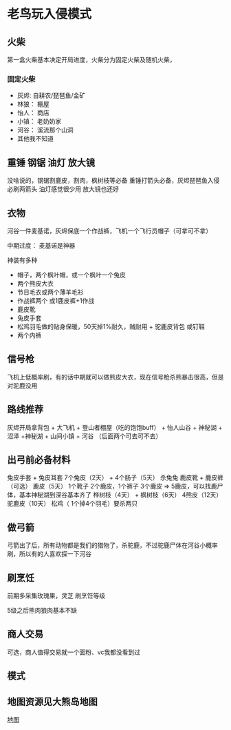 # 老鸟玩入侵模式

## 火柴
第一盒火柴基本决定开局进度，火柴分为固定火柴及随机火柴，

### 固定火柴
- 灰烬: 自耕农/琵琶鱼/金矿
- 林狼： 棚屋
- 怡人： 商店
- 小镇： 老奶奶家
- 河谷： 溪流那个山洞
- 其他我不知道

## 重锤 钢锯 油灯 放大镜
没啥说的，钢锯割鹿皮，割肉，枫树枝等必备
重锤打箭头必备，灰烬琵琶鱼入侵必刷两箭头
油灯感觉很少用
放大镜也还好

## 衣物
河谷一件麦基诺，灰烬保底一个作战裤，飞机一个飞行员帽子（可拿可不拿）

中期过度： 麦基诺是神器

神装有多种
- 帽子，两个枫叶帽，或一个枫叶一个兔皮
- 两个熊皮大衣
- 节日毛衣或两个薄羊毛衫
- 作战裤两个 或1鹿皮裤+1作战
- 鹿皮靴
- 兔皮手套
- 松鸡羽毛做的贴身保暖，50天掉1%耐久，贼耐用 + 驼鹿皮背包 或钉鞋
- 两个内裤

## 信号枪
飞机上低概率刷，有的话中期就可以做熊皮大衣，现在信号枪杀熊暴击很高，但是对驼鹿没用

## 路线推荐

灰烬开局拿背包 + 大飞机 + 登山者棚屋（吃的饱饱buff） + 怡人山谷 + 神秘湖 + 沼泽  +神秘湖 + 山间小镇 + 河谷 （后面两个可去可不去）

## 出弓前必备材料
兔皮手套 + 兔皮耳套  7个兔皮（2天） + 4个肠子（5天） 杀兔兔
鹿皮靴 + 鹿皮裤（可选） 鹿皮（5天）  1个靴子 2个鹿皮，1个裤子 3个鹿皮  => 5鹿皮，可以找鹿尸体，基本神秘湖到深谷基本齐了
桦树枝（4天） + 枫树枝（6天）
4熊皮（12天）
驼鹿皮（10天）
松鸡（ 1个掉4个羽毛）要杀两只

## 做弓箭

弓箭出了后，所有动物都是我们的猎物了，杀驼鹿，不过驼鹿尸体在河谷小概率刷，所以有的人喜欢探一下河谷

## 刷烹饪

前期多采集玫瑰果，灵芝 刷烹饪等级

5级之后熊肉狼肉基本不缺

## 商人交易

可选，商人值得交易就一个面粉、vc我都没看到过


## 模式


## 地图资源见大熊岛地图
[地图](../序章/遗忘之境)